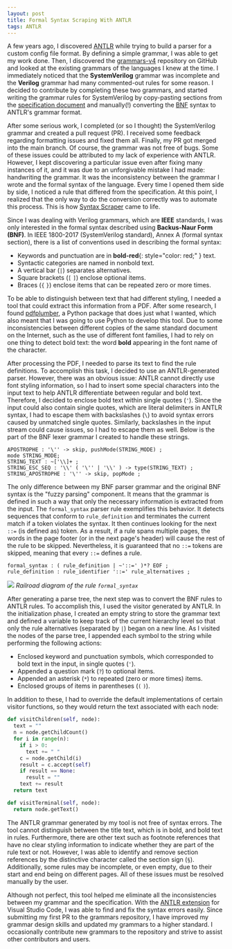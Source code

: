 ```yaml
---
layout: post
title: Formal Syntax Scraping With ANTLR
tags: ANTLR
---
```


A few years ago, I discovered [ANTLR](https://www.antlr.org/) while trying to build a parser for a custom config file format. By defining a simple grammar, I was able to get my work done. Then, I discovered the [grammars-v4](https://github.com/antlr/grammars-v4) repository on GitHub and looked at the existing grammars of the languages I knew at the time. I immediately noticed that the **SystemVerilog** grammar was incomplete and the **Verilog** grammar had many commented-out rules for some reason. I decided to contribute by completing these two grammars, and started writing the grammar rules for SystemVerilog by copy-pasting sections from the [specification document](https://ieeexplore.ieee.org/document/8299595) and manually(!) converting the [BNF](https://en.wikipedia.org/wiki/Backus%E2%80%93Naur_form) syntax to ANTLR's grammar format.

After some serious work, I completed (or so I thought) the SystemVerilog grammar and created a pull request (PR). I received some feedback regarding formatting issues and fixed them all. Finally, my PR got merged into the main branch. Of course, the grammar was not free of bugs. Some of these issues could be attributed to my lack of experience with ANTLR. However, I kept discovering a particular issue even after fixing many instances of it, and it was due to an unforgivable mistake I had made: handwriting the grammar. It was the inconsistency between the grammar I wrote and the formal syntax of the language. Every time I opened them side by side, I noticed a rule that differed from the specification. At this point, I realized that the only way to do the conversion correctly was to automate this process. This is how [Syntax Scraper](https://github.com/msagca/syntax-scraper) came to life.

Since I was dealing with Verilog grammars, which are **IEEE** standards, I was only interested in the formal syntax described using **Backus-Naur Form (BNF)**. In IEEE 1800-2017 (SystemVerilog standard), Annex A (formal syntax section), there is a list of conventions used in describing the formal syntax:

- Keywords and punctuation are in **bold-red**{: style="color: red;" } text.
- Syntactic categories are named in nonbold text.
- A vertical bar (`|`) separates alternatives.
- Square brackets (`[` `]`) enclose optional items.
- Braces (`{` `}`) enclose items that can be repeated zero or more times.

To be able to distinguish between text that had different styling, I needed a tool that could extract this information from a PDF. After some research, I found [pdfplumber](https://github.com/assets/scriptsvine/pdfplumber), a Python package that does just what I wanted, which also meant that I was going to use Python to develop this tool. Due to some inconsistencies between different copies of the same standard document on the Internet, such as the use of different font families, I had to rely on one thing to detect bold text: the word **bold** appearing in the font name of the character.

After processing the PDF, I needed to parse its text to find the rule definitions. To accomplish this task, I decided to use an ANTLR-generated parser. However, there was an obvious issue: ANTLR cannot directly use font styling information, so I had to insert some special characters into the input text to help ANTLR differentiate between regular and bold text. Therefore, I decided to enclose bold text within single quotes (`'`). Since the input could also contain single quotes, which are literal delimiters in ANTLR syntax, I had to escape them with backslashes (`\`) to avoid syntax errors caused by unmatched single quotes. Similarly, backslashes in the input stream could cause issues, so I had to escape them as well. Below is the part of the BNF lexer grammar I created to handle these strings.

```antlr
APOSTROPHE : '\'' -> skip, pushMode(STRING_MODE) ;
mode STRING_MODE;
STRING_TEXT : ~['\\]+ ;
STRING_ESC_SEQ : '\\' ( '\'' | '\\' ) -> type(STRING_TEXT) ;
STRING_APOSTROPHE : '\'' -> skip, popMode ;
```

The only difference between my BNF parser grammar and the original BNF syntax is the "fuzzy parsing" component. It means that the grammar is defined in such a way that only the necessary information is extracted from the input. The `formal_syntax` parser rule exemplifies this behavior. It detects sequences that conform to `rule_definition` and terminates the current match if a token violates the syntax. It then continues looking for the next `::=` (is defined as) token. As a result, if a rule spans multiple pages, the words in the page footer (or in the next page's header) will cause the rest of the rule to be skipped. Nevertheless, it is guaranteed that no `::=` tokens are skipped, meaning that every `::=` defines a rule.

```antlr
formal_syntax : ( rule_definition | ~'::=' )*? EOF ;
rule_definition : rule_identifier '::=' rule_alternatives ;
```

![]({{site.baseurl}}/assets/images/formal-syntax.svg)
*Railroad diagram of the rule `formal_syntax`*

After generating a parse tree, the next step was to convert the BNF rules to ANTLR rules. To accomplish this, I used the visitor generated by ANTLR. In the initialization phase, I created an empty string to store the grammar text and defined a variable to keep track of the current hierarchy level so that only the rule alternatives (separated by `|`) began on a new line. As I visited the nodes of the parse tree, I appended each symbol to the string while performing the following actions:

- Enclosed keyword and punctuation symbols, which corresponded to bold text in the input, in single quotes (`'`).
- Appended a question mark (`?`) to optional items.
- Appended an asterisk (`*`) to repeated (zero or more times) items.
- Enclosed groups of items in parentheses (`(` `)`).

In addition to these, I had to override the default implementations of certain visitor functions, so they would return the text associated with each node:

```python
def visitChildren(self, node):
  text = ""
  n = node.getChildCount()
  for i in range(n):
    if i > 0:
      text += " "
    c = node.getChild(i)
    result = c.accept(self)
    if result == None:
      result = ""
    text += result
  return text

def visitTerminal(self, node):
  return node.getText()
```

The ANTLR grammar generated by my tool is not free of syntax errors. The tool cannot distinguish between the title text, which is in bold, and bold text in rules. Furthermore, there are other text such as footnote references that have no clear styling information to indicate whether they are part of the rule text or not. However, I was able to identify and remove section references by the distinctive character called the section sign (`§`). Additionally, some rules may be incomplete, or even empty, due to their start and end being on different pages. All of these issues must be resolved manually by the user.

Although not perfect, this tool helped me eliminate all the inconsistencies between my grammar and the specification. With the [ANTLR extension](https://marketplace.visualstudio.com/items?itemName=mike-lischke.vscode-antlr4) for Visual Studio Code, I was able to find and fix the syntax errors easily. Since submitting my first PR to the grammars repository, I have improved my grammar design skills and updated my grammars to a higher standard. I occasionally contribute new grammars to the repository and strive to assist other contributors and users.
